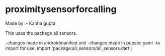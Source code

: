 # proximitysensorforcalling
Made by :-
Kanha gupta

This uses the package all sensors.

-changes made in androidmanifest.xml
-changes made in pubsec.yaml
-to import for use, import 'package:all_sensors/all_sensors.dart';